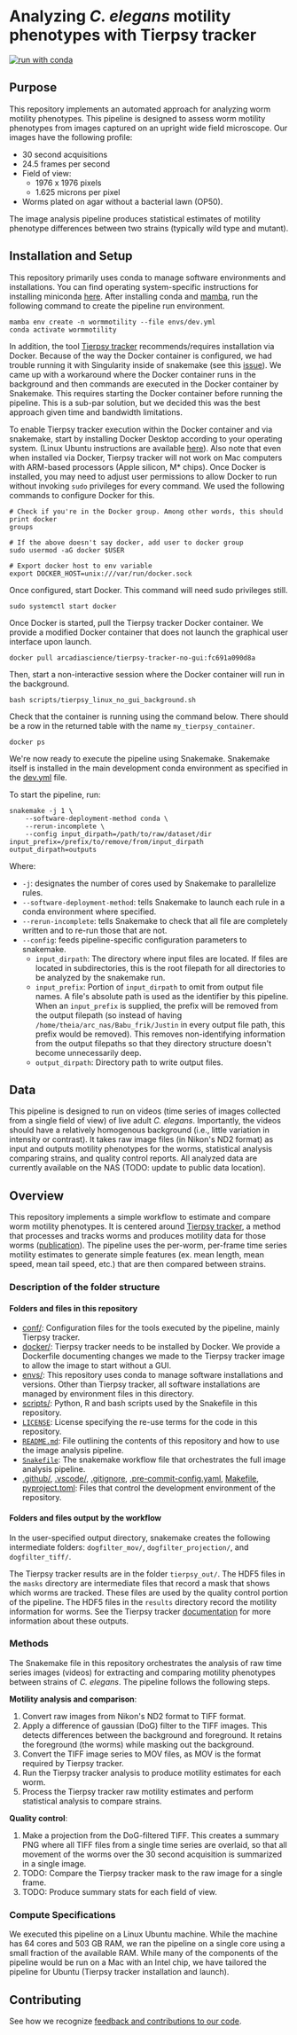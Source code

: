# Analyzing *C. elegans* motility phenotypes with Tierpsy tracker

[![run with conda](http://img.shields.io/badge/run%20with-conda-3EB049?labelColor=000000&logo=anaconda)](https://docs.conda.io/projects/miniconda/en/latest/)

## Purpose

This repository implements an automated approach for analyzing worm motility phenotypes.
This pipeline is designed to assess worm motility phenotypes from images captured on an upright wide field microscope.
Our images have the following profile:

* 30 second acquisitions
* 24.5 frames per second
* Field of view:
    * 1976 x 1976 pixels
    * 1.625 microns per pixel
* Worms plated on agar without a bacterial lawn (OP50).

The image analysis pipeline produces statistical estimates of motility phenotype differences between two strains (typically wild type and mutant).

## Installation and Setup

This repository primarily uses conda to manage software environments and installations.
You can find operating system-specific instructions for installing miniconda [here](https://docs.conda.io/projects/miniconda/en/latest/).
After installing conda and [mamba](https://mamba.readthedocs.io/en/latest/), run the following command to create the pipeline run environment.

```{bash}
mamba env create -n wormmotility --file envs/dev.yml
conda activate wormmotility
```

In addition, the tool [Tierpsy tracker](https://github.com/Tierpsy/tierpsy-tracker/blob/development/docs/INSTALLATION_DOCKER.md) recommends/requires installation via Docker.
Because of the way the Docker container is configured, we had trouble running it with Singularity inside of snakemake (see this [issue](https://github.com/Arcadia-Science/2024-worm-tracking/issues/4)).
We came up with a workaround where the Docker container runs in the background and then commands are executed in the Docker container by Snakemake.
This requires starting the Docker container before running the pipeline.
This is a sub-par solution, but we decided this was the best approach given time and bandwidth limitations.

To enable Tierpsy tracker execution within the Docker container and via snakemake, start by installing Docker Desktop according to your operating system.
(Linux Ubuntu instructions are available [here](https://docs.docker.com/desktop/install/linux/ubuntu/)).
Also note that even when installed via Docker, Tierpsy tracker will not work on Mac computers with ARM-based processors (Apple silicon, M* chips).
Once Docker is installed, you may need to adjust user permissions to allow Docker to run without invoking `sudo` privileges for every command.
We used the following commands to configure Docker for this.

```{bash}
# Check if you're in the Docker group. Among other words, this should print docker
groups

# If the above doesn't say docker, add user to docker group
sudo usermod -aG docker $USER

# Export docker host to env variable
export DOCKER_HOST=unix:///var/run/docker.sock
```

Once configured, start Docker.
This command will need sudo privileges still.
```{bash}
sudo systemctl start docker
```

Once Docker is started, pull the Tierpsy tracker Docker container.
We provide a modified Docker container that does not launch the graphical user interface upon launch.
```{bash}
docker pull arcadiascience/tierpsy-tracker-no-gui:fc691a090d8a
```

Then, start a non-interactive session where the Docker container will run in the background.
```{bash}
bash scripts/tierpsy_linux_no_gui_background.sh
```

Check that the container is running using the command below.
There should be a row in the returned table with the name `my_tierpsy_container`.
```{bash}
docker ps
```

We're now ready to execute the pipeline using Snakemake.
Snakemake itself is installed in the main development conda environment as specified in the [dev.yml](./envs/dev.yml) file.

To start the pipeline, run:

```{bash}
snakemake -j 1 \
    --software-deployment-method conda \
    --rerun-incomplete \
    --config input_dirpath=/path/to/raw/dataset/dir input_prefix=/prefix/to/remove/from/input_dirpath output_dirpath=outputs
```

Where:

* `-j`: designates the number of cores used by Snakemake to parallelize rules.
* `--software-deployment-method`: tells Snakemake to launch each rule in a conda environment where specified.
* `--rerun-incomplete`: tells Snakemake to check that all file are completely written and to re-run those that are not.
* `--config`: feeds pipeline-specific configuration parameters to snakemake.
    * `input_dirpath`: The directory where input files are located. If files are located in subdirectories, this is the root filepath for all directories to be analyzed by the snakemake run.
    * `input_prefix`: Portion of `input_dirpath` to omit from output file names. A file's absolute path is used as the identifier by this pipeline. When an `input_prefix` is supplied, the prefix will be removed from the output filepath (so instead of having `/home/theia/arc_nas/Babu_frik/Justin` in every output file path, this prefix would be removed). This removes non-identifying information from the output filepaths so that they directory structure doesn't become unnecessarily deep.
    * `output_dirpath`: Directory path to write output files.

## Data

This pipeline is designed to run on videos (time series of images collected from a single field of view) of live adult *C. elegans*.
Importantly, the videos should have a relatively homogenous background (i.e., little variation in intensity or contrast).
It takes raw image files (in Nikon's ND2 format) as input and outputs motility phenotypes for the worms, statistical analysis comparing strains, and quality control reports.
All analyzed data are currently available on the NAS (TODO: update to public data location).

## Overview

This repository implements a simple workflow to estimate and compare worm motility phenotypes.
It is centered around [Tierpsy tracker](https://github.com/Tierpsy/tierpsy-tracker/tree/development), a method that processes and tracks worms and produces motility data for those worms ([publication](https://royalsocietypublishing.org/doi/10.1098/rstb.2017.0375)).
The pipeline uses the per-worm, per-frame time series motility estimates to generate simple features (ex. mean length, mean speed, mean tail speed, etc.) that are then compared between strains.

### Description of the folder structure

#### Folders and files in this repository

* [conf/](./conf/): Configuration files for the tools executed by the pipeline, mainly Tierpsy tracker.
* [docker/](./docker): Tierpsy tracker needs to be installed by Docker. We provide a Dockerfile documenting changes we made to the Tierpsy tracker image to allow the image to start without a GUI.
* [envs/](./envs): This repository uses conda to manage software installations and versions. Other than Tierpsy tracker, all software installations are managed by environment files in this directory.
* [scripts/](./scripts): Python, R and bash scripts used by the Snakefile in this repository.
* [`LICENSE`](./LICENSE): License specifying the re-use terms for the code in this repository.
* [`README.md`](./README.md): File outlining the contents of this repository and how to use the image analysis pipeline.
* [`Snakefile`](./Snakefile): The snakemake workflow file that orchestrates the full image analysis pipeline.
* [.github/](./.github), [.vscode/](./.vscode), [.gitignore](./.gitignore), [.pre-commit-config.yaml](./.pre-commit-config.yaml), [Makefile](./Makefile), [pyproject.toml](./Makefile): Files that control the development environment of the repository.

#### Folders and files output by the workflow

In the user-specified output directory, snakemake creates the following intermediate folders:
`dogfilter_mov/`, `dogfilter_projection/`, and `dogfilter_tiff/`.

The Tierpsy tracker results are in the folder `tierpsy_out/`.
The HDF5 files in the `masks` directory are intermediate files that record a mask that shows which worms are tracked.
These files are used by the quality control portion of the pipeline.
The HDF5 files in the `results` directory record the motility information for worms.
See the Tierpsy tracker [documentation](https://github.com/Tierpsy/tierpsy-tracker/blob/development/docs/OUTPUTS.md) for more information about these outputs.

### Methods

The Snakemake file in this repository orchestrates the analysis of raw time series images (videos) for extracting and comparing motility phenotypes between strains of *C. elegans*.
The pipeline follows the following steps.

**Motility analysis and comparison**:

1. Convert raw images from Nikon's ND2 format to TIFF format.
2. Apply a difference of gaussian (DoG) filter to the TIFF images. This detects differences between the background and foreground. It retains the foreground (the worms) while masking out the background.
3. Convert the TIFF image series to MOV files, as MOV is the format required by Tierpsy tracker.
4. Run the Tierpsy tracker analysis to produce motility estimates for each worm.
5. Process the Tierpsy tracker raw motility estimates and perform statistical analysis to compare strains.

**Quality control**:

1. Make a projection from the DoG-filtered TIFF. This creates a summary PNG where all TIFF files from a single time series are overlaid, so that all movement of the worms over the 30 second acquisition is summarized in a single image.
2. TODO: Compare the Tierpsy tracker mask to the raw image for a single frame.
3. TODO: Produce summary stats for each field of view.

### Compute Specifications

We executed this pipeline on a Linux Ubuntu machine.
While the machine has 64 cores and 503 GB RAM, we ran the pipeline on a single core using a small fraction of the available RAM.
While many of the components of the pipeline would be run on a Mac with an Intel chip, we have tailored the pipeline for Ubuntu (Tierpsy tracker installation and launch).

## Contributing

See how we recognize [feedback and contributions to our code](https://github.com/Arcadia-Science/arcadia-software-handbook/blob/main/guides-and-standards/guide-credit-for-contributions.md).
